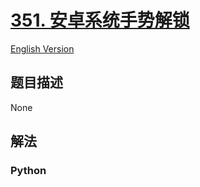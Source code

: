 # [351. 安卓系统手势解锁](https://leetcode-cn.com/problems/android-unlock-patterns)

[English Version](/leetcode/0300-0399/0351.Android%20Unlock%20Patterns/README_EN.md)

## 题目描述

<!-- 这里写题目描述 -->

None

## 解法

<!-- 这里可写通用的实现逻辑 -->

<!-- tabs:start -->

### **Python**

<!-- 这里可写当前语言的特殊实现逻辑 -->

```python

```

<!-- tabs:end -->
